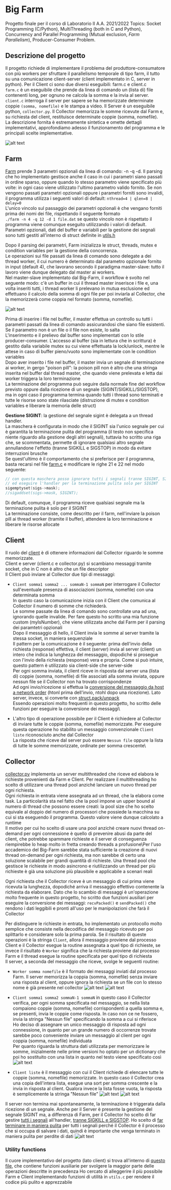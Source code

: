 # Big Farm

Progetto finale per il corso di Laboratorio II A.A. 2021/2022
Topics: Socket Programming (C/Python), MultiThreading (both in C and Python), Concurrency and Parallel Programming (Mutual exclusion, _Farm Parallelism_), Producer-Consumer Problem.

## Descrizione del progetto

Il progetto richiede di implementare il problema del produttore-consumatore con più workers per sfruttare il parallelismo temporale di tipo farm, il tutto su una comunicazione client-server (client implementato in C, server in python).
Per il Client ci sono due diversi eseguibili: farm.c e client.c\
`farm.c` è un eseguibile che prende da linea di comando un (lista di) file contenenti long, per ognuno ne calcola la somma e la invia al server.\
`client.c` interroga il server per sapere se ha memorizzate determinate coppie `(somma, nomefile)` e le stampa a video.
Il Server è un eseguibile python, `collector.py`. Il Collector memorizza le somme ricevute dal Farm e, su richiesta del client, restituisce determinate coppie (somma, nomefile).\
La descrizione fornita è estremamente sintetica e omette dettagli implementativi, approfondiamo adesso il funzionamento del programma e le principali scelte implementative.

![alt text](https://github.com/akamaitrue/Big-Farm/blob/main/gitignore/.lesson/schema-progettoBig.png)

## Farm

[Farm](https://github.com/akamaitrue/Big-Farm/blob/main/farm.c) prende 3 parametri opzionali da linea di comando: -n -q -d. Il parsing che ho implementato gestisce anche il caso in cui i parametri siano passati in ordine sparso, oppure quando lo stesso parametro viene specificato più volte: in ogni caso viene utilizzato l'ultimo parametro valido fornito. Se non vengono passati parametri opzionali oppure i parametri forniti sono invalidi, il programma utilizza i seguenti valori di default: `nthread=4 | qlen=8 | delay=0`\
L'unico vincolo sul passaggio dei parametri opzionali è che vengano forniti prima dei nomi dei file, rispettando il seguente formato\
`./farm -n 4 -q 12 -d 1 file.dat` se questo vincolo non è rispettato il programma viene comunque eseguito utilizzando i valori di default.\
Parametri opzionali, dati del buffer e variabili per la gestione dei segnali sono tutti gestiti all'interno di struct definite in [utils.h](https://github.com/akamaitrue/Big-Farm/blob/main/utils.h)

Dopo il parsing dei parametri, Farm inizializza le struct, threads, mutex e condition variables per la gestione della concorrenza.\
Le operazioni sui file passati da linea di comando sono delegate a dei thread worker, il cui numero è determinato dal parametro opzionale fornito in input (default 4), che lavorano secondo il paradigma master-slave: tutto il lavoro viene dunque delegato dal master ai workers.\
Nel master-slave implementato dal Big-Farm, il workflow è svolto nel seguente modo: c'è un buffer in cui il thread master inserisce i file e, una volta inseriti tutti, i thread worker li prelevano in mutua esclusione ed effettuano il calcolo della somma di ogni file per poi inviarla al Collector, che la memorizzerà come coppia nel formato (somma, nomefile).

![alt text](https://github.com/akamaitrue/Big-Farm/blob/main/gitignore/.lesson/somma3.png)

Prima di inserire i file nel buffer, il master effettua un controllo su tutti i parametri passati da linea di comando assicurandosi che siano file esistenti. Se il parametro non è un file o il file non esiste, lo salta\
L'inserimento e il prelievo dal buffer sono implementati con lo stile producer-consumer. L'accesso al buffer (sia in lettura che in scrittura) è gestito dalla variabile mutex su cui viene effettuata la lock/unlock, mentre le attese in caso di buffer pieno/vuoto sono implementate con le condition variables\
Dopo aver inserito i file nel buffer, il master invia un segnale di terminazione ai worker, in gergo "poison pill": la poison pill non è altro che una stringa inserita nel buffer dal thread master, che quando viene prelevata e letta dai worker triggera la loro terminazione\
La terminazione del programma può seguire dalla normale fine del workflow previsto oppure dalla ricezione di un segnale (SIGINT/SIGKILL/SIGSTOP), ma in ogni caso il programma termina quando tutti i thread sono terminati e tutte le risorse sono state rilasciate (distruzione di mutex e condition variables e liberare la memoria delle struct)

**Gestione SIGINT**: la gestione del segnale sigint è delegata a un thread handler.\
La maschera è configurata in modo che il SIGINT sia l'unico segnale per cui è garantita la terminazione pulita del programma (il testo non specifica niente riguardo alla gestione degli altri segnali), tuttavia ho scritto una riga che, se scommentata, permette di ignorare qualsiasi altro segnale annullandone l'effetto (tranne SIGKILL e SIGSTOP) in modo da evitare interruzioni brusche\
Se quest'ultimo è il comportamento che si preferisce per il programma, basta recarsi nel file [farm.c](https://github.com/akamaitrue/Big-Farm/blob/main/farm.c) e modificare le righe 21 e 22 nel modo seguente:

``` c
// con questa maschera posso ignorare tutti i segnali tranne SIGINT, SIGKILL e SIGSTOP
// ed eseguire l'handler per la terminazione pulita solo per SIGINT
sigemptyset(sigs->mask);
//sigaddset(sigs->mask, SIGINT);
```

Di default, comunque, il programma riceve qualsiasi segnale ma la terminazione pulita è solo per il SIGINT\
La terminazione consiste, come descritto per il farm, nell'inviare la poison pill ai thread worker (tramite il buffer), attendere la loro terminazione e liberare le risorse allocate

## Client

Il ruolo del [client](https://github.com/akamaitrue/Big-Farm/blob/main/client.c) è di ottenere informazioni dal Collector riguardo le somme memorizzate.\
Client e server (client.c e collector.py) si scambiano messaggi tramite socket, che in C non è altro che un file descriptor\
Il Client può inviare al Collector due tipi di messaggi:

* `Client somma1 somma2 ... sommaN-1 sommaN` per interrogare il Collector sull'eventuale presenza di associazioni (somma, nomefile) con una determinata somma\
In questo caso la comunicazione inizia con il Client che comunica al Collector il numero di somme che richiederà.\
Le somme passate da linea di comando sono controllate una ad una, ignorando quelle invalide. Per fare questo ho scritto una mia funzione custom (myIsNumber), che viene utilizzata anche dal Farm per il parsing dei paramtetri opzionali\
Dopo il messaggio di hello, il Client invia le somme al server tramite la stessa socket, in maniera sequenziale\
Il pattern per la comunicazione è il seguente: prima dell'invio della richiesta (response) effettiva, il client (server) invia al server (client) un intero che indica la lunghezza del messaggio, dopodiché si prosegue con l'invio della richiesta (response) vera e propria. Come si può intuire, questo pattern è utilizzato sia client-side che server-side\
Per ogni somma inviata, il client riceve in risposta dal server una (lista di) coppie (somma, nomefile) di file associati alla somma inviata, oppure nessun file se il Collector non ha trovato corrispondenze\
Ad ogni invio/ricezione si effettua la [conversione del messaggio da host a network order](https://manpages.ubuntu.com/manpages/bionic/man3/byteorder.3.html) (htonl prima dell'invio, ntohl dopo una ricezione). Lato server, invece, si converte con [struct.pack/unpack](https://docs.python.org/3/library/struct.html) \
Essendo operazioni molto frequenti in questo progetto, ho scritto delle funzioni per eseguire la conversione dei messaggi\

* L'altro tipo di operazione possibile per il Client è richiedere al Collector di inviare tutte le coppie (somma, nomefile) memorizzate. Per eseguire questa operazione ho stabilito un messaggio convenzionale `Client liste` riconosciuto anche dal Collector\
La risposta che riceve dal server può essere `Nessun file` oppure la lista di tutte le somme memorizzate, ordinate per somma crescente\

## Collector

[collector.py](https://github.com/akamaitrue/Big-Farm/blob/main/collector.py) implementa un server multithreaded che riceve ed elabora le richieste provenienti da Farm e Client.
Per realizzare il multithreading ho scelto di utilizzare una thread pool anziché lanciare un nuovo thread per ogni richiesta. \
Ogni richiesta in entrata viene assegnata ad un thread, che la elabora come task. La particolarità sta nel fatto che la pool impone un upper bound al numero di thread che possono essere creati: la pool size che ho scelto equivale al doppio del numero di processori che possiede la macchina su cui si sta eseguendo il programma. Questo valore viene dunque calcolato a runtime \
Il motivo per cui ho scelto di usare una pool anziché creare nuovi thread on-demand per ogni connessione è quello di prevenire abusi da parte del client, che potrebbe spammare richieste e il server di conseguenza riempirebbe lo heap molto in fretta creando threads a profusione\Per l'uso accademico del Big-Farm sarebbe stata sufficiente la creazione di nuovi thread on-demand per ogni richiesta, ma non sarebbe di certo una soluzione scalabile per grandi quantità di richieste. Una thread pool che gestisce le richieste in modo asincrono e riutilizzando un thread per più richieste è già una soluzione più plausibile e applicabile a scenari reali

Ogni richiesta che il Collector riceve è un messaggio di cui prima viene ricevuta la lunghezza, dopodiché arriva il messaggio effettivo contenente la richiesta da elaborare. Dato che lo scambio di messaggi è un'operazione molto frequente in questo progetto, ho scritto due funzioni ausiliari per eseguire la conversione dei messaggi: `recvPacked()` e `sendPacked()` che rendono i dati leggibili e pronti all'uso per le manipolazioni che farà il Collector

Per distinguere le richieste in entrata, ho implementato un protocollo molto semplice che consiste nella decodifica del messaggio ricevuto per poi splittarlo e considerare solo la prima parola. Se il risultato di queste operazioni è la stringa `Client`, allora il messaggio proviene dal processo Client e il Collector esegue la routine assegnata a quel tipo di richieste, se invece il risultato è `Worker` significa che la richiesta proviene dal processo Farm e il thread esegue la routine specificata per quel tipo di richiesta\
Il server, a seconda del messaggio che riceve, svolge le seguenti routine:

* `Worker somma nomefile` è il formato dei messaggi inviati dal processo Farm. Il server memorizza la coppia (somma, nomefile) senza inviare una risposta al client, oppure ignora la richiesta se un file con lo stesso nome è già presente nel collector
![alt text](https://github.com/akamaitrue/dummy-repo/blob/main/Screenshot%202022-12-09%20alle%2022.38.53.jpg)
![alt text](https://github.com/akamaitrue/dummy-repo/blob/main/Screenshot%202022-12-09%20alle%2022.39.59.jpg)

* `Client somma1 somma2 sommaN-1 sommaN` in questo caso il Collector verifica, per ogni somma specificata nel messaggio, se nella lista compaiono coppie (somma, nomefile) corrispondenti a quella somma e, se presenti, invia le coppie come risposta. In caso non ce ne fossero, invia la stringa "Nessun file" specificando la somma a cui si riferisce\
Ho deciso di assegnare un unico messaggio di risposta ad ogni connessione, in quanto per un grande numero di occorrenze trovate sarebbe poco conveniente inviare un messaggio al client per ogni coppia (somma, nomefile) individuata\
Per quanto riguarda la struttura dati utilizzata per memorizzare le somme, inizialmente nelle prime versioni ho optato per un dictionary che poi ho sostituito con una lista in quanto nel testo viene specificato così
![alt text](https://github.com/akamaitrue/dummy-repo/blob/main/Screenshot%202022-12-09%20alle%2022.41.49.jpg)

* `Client liste` è il messaggio con cui il Client richiede di elencare tutte le coppie (somma, nomefile) memorizzate. In questo caso il Collector crea una copia dell'intera lista, esegue una sort per somma crescente e la invia in risposta al client. Qualora invece la lista fosse vuota, la risposta è semplicemente la stringa "Nessun file"
![alt text](https://github.com/akamaitrue/dummy-repo/blob/main/Screenshot%202022-12-09%20alle%2022.42.15.jpg)
![alt text](https://github.com/akamaitrue/dummy-repo/blob/main/Screenshot%202022-12-09%20alle%2022.47.32.jpg)

Il server non termina mai spontaneamente, la terminazione è triggerata dalla ricezione di un segnale.
Anche per il Server è presente la gestione del segnale SIGINT ma, a differenza di Farm, per il Collector ho scelto di far gestire [tutti i segnali](https://docs.python.org/3/library/signal.html#signal.valid_signals) all'handler, [tranne SIGKILL e SIGSTOP](https://docs.python.org/3/library/signal.html).
Ho scelto di [far terminare in maniera pulita](https://elearning.di.unipi.it/mod/forum/discuss.php?d=4447) per tutti i segnali perché il Collector è il processo che si occupa di salvare i dati, quindi è importante che venga terminato in maniera pulita per perdite di dati
![alt text](https://github.com/akamaitrue/dummy-repo/blob/main/Screenshot%202022-12-09%20alle%2022.50.39.jpg)

### Utility functions

Il cuore implementativo del progetto (lato client) si trova all'interno di [questo file](https://github.com/akamaitrue/Big-Farm/blob/main/utils.c), che contiene funzioni ausiliarie per svolgere la maggior parte delle operazioni descritte in precedenza
Ho cercato di alleggerire il più possibile Farm e Client implementando funzioni di utilità in `utils.c` per rendere il codice più pulito e apprezzabile
